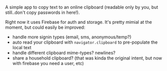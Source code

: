A simple app to copy text to an online clipboard (readable only by you, but still..don't copy passwords in here!).

Right now it uses Firebase for auth and storage. It's pretty mimial at the moment, but could easily be improved:
- handle more signin types (email, sms, anonymous/temp?)
- auto read your clipboard with `navigator.clipboard` to pre-populate the local text
- handle different clipboard mime-types? newlines?
- share a household clipboard? (that was kinda the original intent, but now with firebase you need a user, etc)
